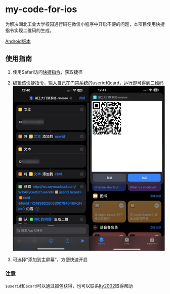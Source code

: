 # my-code-for-ios

为解决湖北工业大学校园通行码在微信小程序中开启不便的问题，本项目使用快捷指令实现二维码的生成。

[Android版本](https://github.com/lty2002/my-code-for-android)

## 使用指南
1. 使用Safari访问[快捷指令](https://www.icloud.com/shortcuts/5f996783f94a42949a482f19369d7c8d)，获取捷径

2. 编辑该快捷指令，输入自己在门禁系统的userid和card，运行即可得到二维码
   <img src="https://github.com/lty2002/my-code-for-ios/blob/main/all.png?raw=true" />

4. 可选择“添加到主屏幕”，方便快速开启

### 注意
`$userid`和`$card`可以通过抓包获得，也可以联系[lty2002](mailto:1005030440@qq.com)取得帮助
